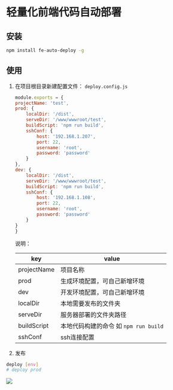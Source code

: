 # 轻量化前端代码自动部署

## 安装

```bash
npm install fe-auto-deploy -g
```

## 使用

1. 在项目根目录新建配置文件： `deploy.config.js`

    ```js
    module.exports = {
    projectName: 'test',
    prod: {
        localDir: '/dist',
        serveDir: '/www/wwwroot/test',
        buildScript: 'npm run build',
        sshConf: {
            host: '192.168.1.207',
            port: 22,
            username: 'root',
            password: 'password'
        }
    },
    dev: {
        localDir: '/dist',
        serveDir: '/www/wwwroot/test',
        buildScript: 'npm run build',
        sshConf: {
            host: '192.168.1.108',
            port: 22,
            username: 'root',
            password: 'password'
        }
    }
    }
    ```

    说明：

    |  key   | value  |
    |  ----  | ----  |
    | projectName  | 项目名称 |
    | prod  | 生成环境配置，可自己新增环境 |
    | dev  | 开发环境配置，可自己新增环境 |
    | localDir  | 本地需要发布的文件夹 |
    | serveDir  | 服务器部署的文件夹路径 |
    | buildScript  | 本地代码构建的命令 如 `npm run build` |
    | sshConf  | ssh连接配置 |


2. 发布

```bash
deploy [env]
# deploy prod
```

![](http://cdn.cqhiji.com/pic/20200724173049.jpg)